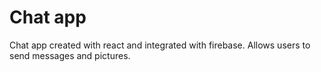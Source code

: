 # Chat app

Chat app created with react and integrated with firebase. Allows users to send messages and pictures.
